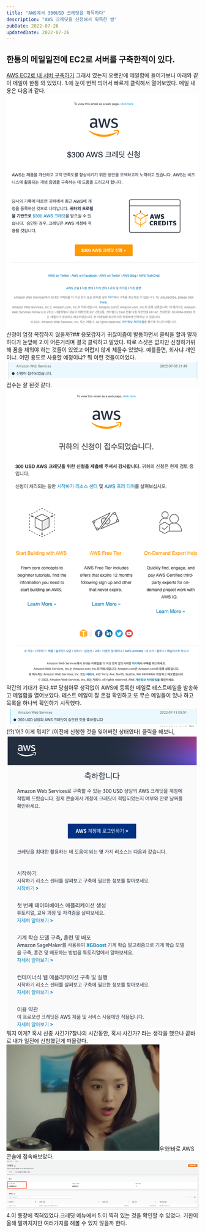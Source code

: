 ```yaml
---
title: "AWS에서 300USD 크레딧을 획득하다"
description: "AWS 크레딧을 신청해서 획득한 썰"
pubDate: 2022-07-26
updatedDate: 2022-07-26
---
```



## 한통의 메일일전에 EC2로 서버를 구축한적이 있다.

[AWS EC2로 내 서버 구축하기](__GHOST_URL__/aws-ec2-%EB%A1%9C-%EB%82%B4-%EC%84%9C%EB%B2%84-%EA%B5%AC%EC%B6%95%ED%95%98%EA%B8%B0/)
그래서 였는지 오랫만에 메일함에 들어가보니 아래와 같이 메일이 한통 와 있었다. 1.에 눈이 번쩍 띄어서 빠르게 클릭해서 열어보았다.
메일 내용은 다음과 같다.
![신청이 엄청 복잡하지 않을까?](/content/images/2022/07/2.png)신청이 엄청 복잡하지 않을까?## 응모갑자기 귀찮이즘이 발동하면서 클릭을 할까 말까 하다가 눈앞에 2.이 어른거리며 결국 클릭하고 말았다. 따로 스샷은 없지만 신청하기위해 폼을 체워야 하는 것들이 있었고 어렵지 않게 체울수 있었다. 예를들면, 회사냐 개인이냐. 어떤 용도로 사용할 예정이냐? 뭐 이런 것들이어었다.
![접수는 잘 된것 같다.](/content/images/2022/07/6.png)접수는 잘 된것 같다.![약간의 기대가 된다.](/content/images/2022/07/7.png)약간의 기대가 된다.## 당첨아무 생각없이 AWS에 등록한 메일로 테스트메일을 발송하고 메일함을 열어보았다. 테스트 메일이 잘 온걸 확인하고 또 무슨 메일들이 있나 하고 목록을 하나씩 확인하기 시작했다.
![(!?)](/content/images/2022/07/96.png)(!?)‘어? 이게 뭐지?’ (이전에 신청한 것을 잊어버린 상태였다)
클릭을 해보니,
![뭐지 이게? 혹시 신종 사긴가?](/content/images/2022/07/97.png)뭐지 이게? 혹시 신종 사긴가?찰나의 시간동안, 혹시 사긴가? 라는 생각을 했으나 곧바로 내가 일전에 신청했던게 떠올랐다.
![우와!](/content/images/2022/07/----.gif)우와!바로 AWS 콘솔에 접속해보았다.
![3.이 통장에 찍혀있었다.](/content/images/2022/07/99.png)4.이 통장에 찍혀있었다.크레딧 메뉴에서 5.이 찍혀 있는 것을 확인할 수 있었다.
기한이 올해 말까지지만 여러가지를 해볼 수 있지 않을까 한다.